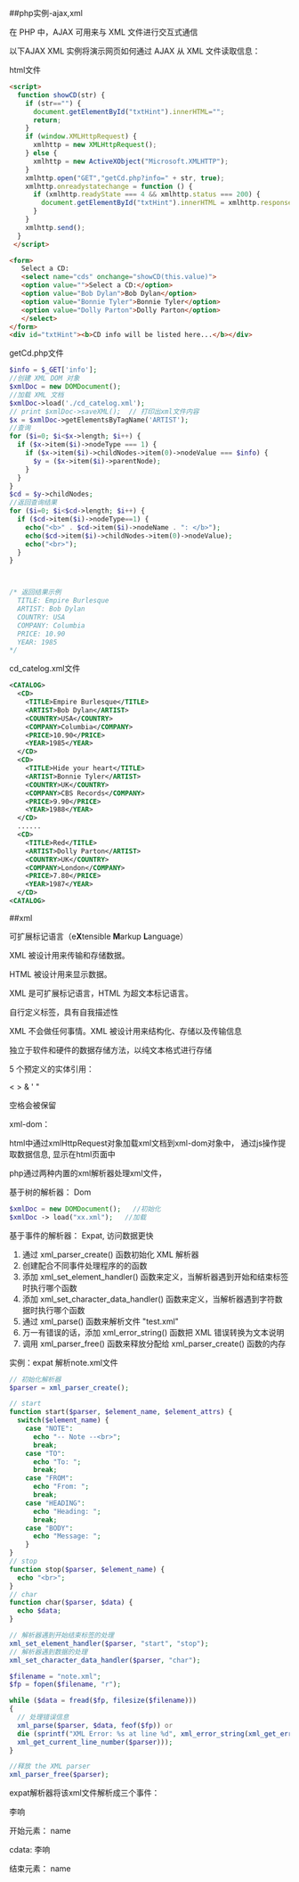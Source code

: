 ##php实例-ajax,xml

在 PHP 中，AJAX 可用来与 XML 文件进行交互式通信

以下AJAX XML 实例将演示网页如何通过 AJAX 从 XML 文件读取信息：

html文件

```html
<script>
  function showCD(str) {
    if (str=="") {
      document.getElementById("txtHint").innerHTML="";
      return;
    } 
    if (window.XMLHttpRequest) {
      xmlhttp = new XMLHttpRequest();
    } else {
      xmlhttp = new ActiveXObject("Microsoft.XMLHTTP");
    }
    xmlhttp.open("GET","getCd.php?info=" + str, true);
    xmlhttp.onreadystatechange = function () {
      if (xmlhttp.readyState === 4 && xmlhttp.status === 200) {
        document.getElementById("txtHint").innerHTML = xmlhttp.responseText;
      }
    }
    xmlhttp.send();
  }
 </script>

<form>
   Select a CD:
   <select name="cds" onchange="showCD(this.value)">
   <option value="">Select a CD:</option>
   <option value="Bob Dylan">Bob Dylan</option>
   <option value="Bonnie Tyler">Bonnie Tyler</option>
   <option value="Dolly Parton">Dolly Parton</option>
   </select>
</form>
<div id="txtHint"><b>CD info will be listed here...</b></div>
```
getCd.php文件
```php
$info = $_GET['info'];
//创建 XML DOM 对象
$xmlDoc = new DOMDocument();
//加载 XML 文档
$xmlDoc->load('./cd_catelog.xml');
// print $xmlDoc->saveXML();  // 打印出xml文件内容
$x = $xmlDoc->getElementsByTagName('ARTIST');
//查询
for ($i=0; $i<$x->length; $i++) {
  if ($x->item($i)->nodeType === 1) {
    if ($x->item($i)->childNodes->item(0)->nodeValue === $info) {
      $y = ($x->item($i)->parentNode);
    }
  }
}
$cd = $y->childNodes;
//返回查询结果
for ($i=0; $i<$cd->length; $i++) {
  if ($cd->item($i)->nodeType==1) {
    echo("<b>" . $cd->item($i)->nodeName . ": </b>");
    echo($cd->item($i)->childNodes->item(0)->nodeValue);
    echo("<br>");
  }
}



/* 返回结果示例
  TITLE: Empire Burlesque
  ARTIST: Bob Dylan
  COUNTRY: USA
  COMPANY: Columbia
  PRICE: 10.90
  YEAR: 1985
*/
```
cd_catelog.xml文件
```xml
<CATALOG>
  <CD>
    <TITLE>Empire Burlesque</TITLE>
    <ARTIST>Bob Dylan</ARTIST>
    <COUNTRY>USA</COUNTRY>
    <COMPANY>Columbia</COMPANY>
    <PRICE>10.90</PRICE>
    <YEAR>1985</YEAR>
  </CD>
  <CD>
    <TITLE>Hide your heart</TITLE>
    <ARTIST>Bonnie Tyler</ARTIST>
    <COUNTRY>UK</COUNTRY>
    <COMPANY>CBS Records</COMPANY>
    <PRICE>9.90</PRICE>
    <YEAR>1988</YEAR>
  </CD>
  ......
  <CD>
    <TITLE>Red</TITLE>
    <ARTIST>Dolly Parton</ARTIST>
    <COUNTRY>UK</COUNTRY>
    <COMPANY>London</COMPANY>
    <PRICE>7.80</PRICE>
    <YEAR>1987</YEAR>
  </CD>
<CATALOG>
```

##xml

可扩展标记语言（e**X**tensible **M**arkup **L**anguage）

XML 被设计用来传输和存储数据。

HTML 被设计用来显示数据。

XML 是可扩展标记语言，HTML 为超文本标记语言。

自行定义标签，具有自我描述性

XML 不会做任何事情。XML 被设计用来结构化、存储以及传输信息

独立于软件和硬件的数据存储方法，以纯文本格式进行存储



5 个预定义的实体引用：

&lt;  &gt;  &amp;  &apos;  &quot;

空格会被保留



xml-dom：

html中通过xmlHttpRequest对象加载xml文档到xml-dom对象中， 通过js操作提取数据信息, 显示在html页面中



php通过两种内置的xml解析器处理xml文件，

基于树的解析器： Dom
```php
$xmlDoc = new DOMDocument();   //初始化
$xmlDoc -> load("xx.xml");   //加载
```


基于事件的解析器： Expat, 访问数据更快

1.  通过 xml_parser_create() 函数初始化 XML 解析器
2.  创建配合不同事件处理程序的的函数
3.  添加 xml_set_element_handler() 函数来定义，当解析器遇到开始和结束标签时执行哪个函数
4.  添加 xml_set_character_data_handler() 函数来定义，当解析器遇到字符数据时执行哪个函数
5.  通过 xml_parse() 函数来解析文件 "test.xml"
6.  万一有错误的话，添加 xml_error_string() 函数把 XML 错误转换为文本说明
7.  调用 xml_parser_free() 函数来释放分配给 xml_parser_create() 函数的内存

   实例：expat 解析note.xml文件
```php
// 初始化解析器
$parser = xml_parser_create();

// start
function start($parser, $element_name, $element_attrs) {
  switch($element_name) {
    case "NOTE":
      echo "-- Note --<br>";
      break;
    case "TO":
      echo "To: ";
      break;
    case "FROM":
      echo "From: ";
      break;
    case "HEADING":
      echo "Heading: ";
      break;
    case "BODY":
      echo "Message: ";
    }
}
// stop
function stop($parser, $element_name) {
  echo "<br>";
}
// char
function char($parser, $data) {
  echo $data;
}

// 解析器遇到开始结束标签的处理
xml_set_element_handler($parser, "start", "stop");
// 解析器遇到数据的处理
xml_set_character_data_handler($parser, "char");

$filename = "note.xml";
$fp = fopen($filename, "r");

while ($data = fread($fp, filesize($filename)))
{
  // 处理错误信息
  xml_parse($parser, $data, feof($fp)) or 
  die (sprintf("XML Error: %s at line %d", xml_error_string(xml_get_error_code($parser)),
  xml_get_current_line_number($parser)));
}

//释放 the XML parser
xml_parser_free($parser);
```


expat解析器将该xml文件解析成三个事件：

<name>李响</name>

开始元素： name

cdata:   李响

结束元素： name